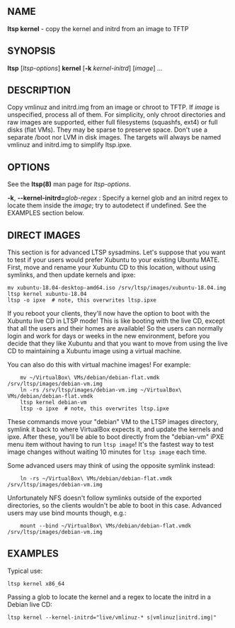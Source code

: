 ## NAME
**ltsp kernel** - copy the kernel and initrd from an image to TFTP

## SYNOPSIS
**ltsp** [_ltsp-options_] **kernel** [**-k** _kernel-initrd_] [_image_] ...

## DESCRIPTION
Copy vmlinuz and initrd.img from an image or chroot to TFTP.
If _image_ is unspecified, process all of them.
For simplicity, only chroot directories and raw images are supported, either
full filesystems (squashfs, ext4) or full disks (flat VMs). They may be sparse
to preserve space. Don't use a separate /boot nor LVM in disk images.
The targets will always be named vmlinuz and initrd.img to simplify ltsp.ipxe.

## OPTIONS
See the **ltsp(8)** man page for _ltsp-options_.

**-k**, **--kernel-initrd=**_glob-regex_
: Specify a kernel glob and an initrd regex to locate them inside the _image_;
try to autodetect if undefined. See the EXAMPLES section below.

## DIRECT IMAGES
This section is for advanced LTSP sysadmins.
Let's suppose that you want to test if your users would prefer Xubuntu
to your existing Ubuntu MATE. First, move and rename your Xubuntu CD to this
location, without using symlinks, and then update kernels and ipxe:

```shell
mv xubuntu-18.04-desktop-amd64.iso /srv/ltsp/images/xubuntu-18.04.img
ltsp kernel xubuntu-18.04
ltsp -o ipxe  # note, this overwrites ltsp.ipxe
```

If you reboot your clients, they'll now have the option to boot with the
Xubuntu live CD in LTSP mode! This is like booting with the live CD, except
that all the users and their homes are available! So the users can normally
login and work for days or weeks in the new environment, before you decide
that they like Xubuntu and that you want to move from using the live CD to
maintaining a Xubuntu image using a virtual machine.

You can also do this with virtual machine images! For example:

```shell
    mv ~/VirtualBox\ VMs/debian/debian-flat.vmdk /srv/ltsp/images/debian-vm.img
    ln -rs /srv/ltsp/images/debian-vm.img ~/VirtualBox\ VMs/debian/debian-flat.vmdk
    ltsp kernel debian-vm
    ltsp -o ipxe  # note, this overwrites ltsp.ipxe
```

These commands move your "debian" VM to the LTSP images directory, symlink
it back to where VirtualBox expects it, and update the kernels and ipxe.
After these, you'll be able to boot directly from the "debian-vm" iPXE menu
item without having to run `ltsp image`! It's the fastest way to test image
changes without waiting 10 minutes for `ltsp image` each time.

Some advanced users may think of using the opposite symlink instead:

```shell
    ln -rs ~/VirtualBox\ VMs/debian/debian-flat.vmdk /srv/ltsp/images/debian-vm.img
```

Unfortunately NFS doesn't follow symlinks outside of the exported directories,
so the clients wouldn't be able to boot in this case. Advanced users may use
bind mounts though, e.g.:

```shell
    mount --bind ~/VirtualBox\ VMs/debian/debian-flat.vmdk /srv/ltsp/images/debian-vm.img
```

## EXAMPLES
Typical use:

```shell
ltsp kernel x86_64
```

Passing a glob to locate the kernel and a regex to locate the initrd in a
Debian live CD:

```shell
ltsp kernel --kernel-initrd="live/vmlinuz-* s|vmlinuz|initrd.img|"
```
